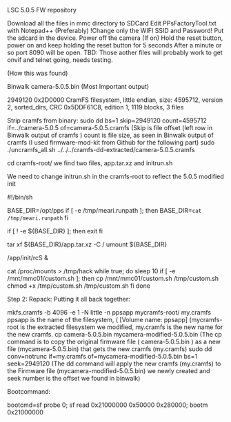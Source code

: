 LSC 5.0.5 FW repository

Download all the files in mmc directory to SDCard
Edit PPsFactoryTool.txt with Notepad++ (Preferably) 
!Change only the WIFI SSID and Password!
Put the sdcard in the device.
Power off the camera (If on)
Hold the reset button, power on and keep holding the reset button for 5 seconds
After a minute or so port 8090 will be open.
TBD: Those aother files will probably work to get onvif and telnet going, needs testing. 
 



(How this was found)

Binwalk camera-5.0.5.bin (Most Important output) 

2949120 0x2D0000 CramFS filesystem, little endian, size: 4595712, version 2, sorted_dirs, CRC 0x5DDF61C8, edition 1, 1119 blocks, 3 files

Strip cramfs from binary:
sudo dd bs=1 skip=2949120 count=4595712 if=../camera-5.0.5 of=camera-5.0.5.cramfs
(Skip is file offset (left row in Binwalk output of cramfs ) count is file size, as seen in Binwalk output of cramfs
(I used firmware-mod-kit from Github for the following part)
sudo ./uncramfs_all.sh ../../../cramfs-dd-extracted/camera-5.0.5.cramfs

cd cramfs-root/
we find two files, app.tar.xz and initrun.sh

We need to change initrun.sh in the cramfs-root to reflect the 5.0.5 modified init

#!/bin/sh

BASE_DIR=/opt/pps
if [ -e /tmp/meari.runpath ]; then
        BASE_DIR=`cat /tmp/meari.runpath`
fi

if [ ! -e ${BASE_DIR} ]; then
        exit
fi

tar xf ${BASE_DIR}/app.tar.xz -C /
umount ${BASE_DIR}

/app/init/rcS &

cat /proc/mounts > /tmp/hack
while true; do
 sleep 10
 if [ -e /mnt/mmc01/custom.sh ]; then
  cp /mnt/mmc01/custom.sh /tmp/custom.sh
  chmod +x /tmp/custom.sh
  /tmp/custom.sh
 fi
done

Step 2: Repack:
Putting it all back together:

mkfs.cramfs -b 4096 -e 1 -N little -n ppsapp mycramfs-root/ my.cramfs
ppsapp is the name of the filesystem, ( [Volume name: ppsapp]
(mycramfs-root is the extracted filesystem we modified, my.cramfs is the new name for the new cramfs.
cp camera-5.0.5.bin mycamera-modified-5.0.5.bin
(The cp command is to copy the original firmware file ( camera-5.0.5.bin ) as a new file (mycamera-5.0.5.bin) that gets the new cramfs (my.cramfs)
sudo dd conv=notrunc if=my.cramfs of=mycamera-modified-5.0.5.bin bs=1 seek=2949120
(The dd command will apply the new cramfs (my.cramfs) to the Firmware file (mycamera-modified-5.0.5.bin) we newly created and seek number is the offset we found in binwalk)

Bootcommand:

bootcmd=sf probe 0; sf read 0x21000000 0x50000 0x280000; bootm 0x21000000
